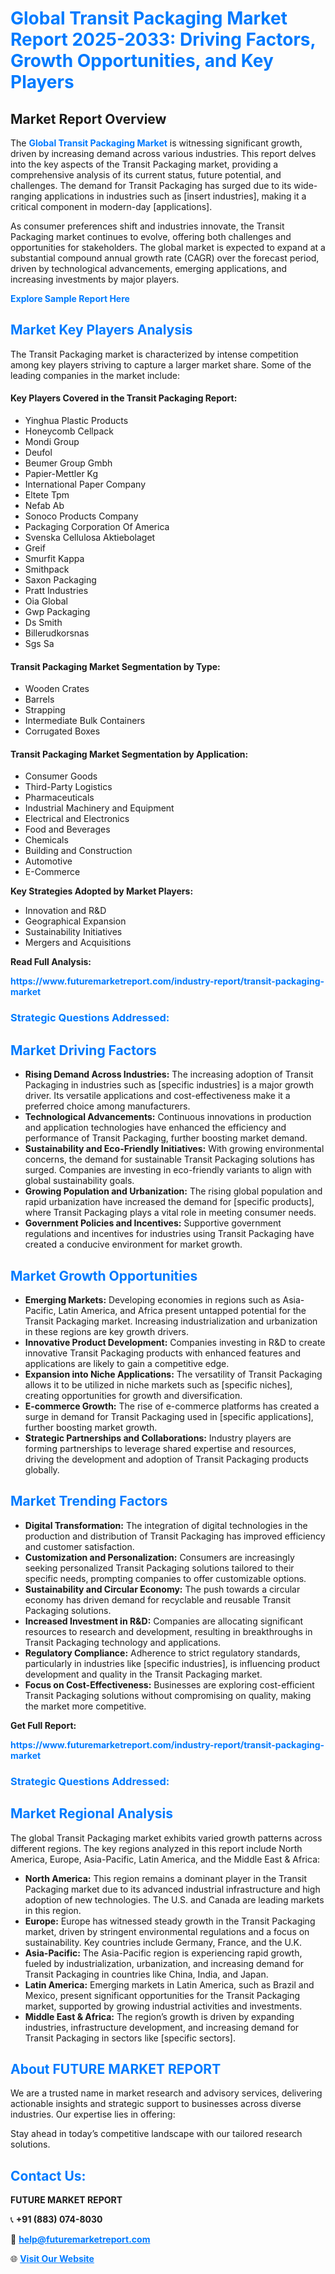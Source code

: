 <h1 style="color: #007BFF;">Global Transit Packaging Market Report 2025-2033: Driving Factors, Growth Opportunities, and Key Players</h1>

<section id="overview">
<h2>Market Report Overview</h2>
<p>The <a href="https://www.futuremarketreport.com/industry-report/transit-packaging-market" style="color: #007BFF; text-decoration: none;"><strong>Global Transit Packaging Market</strong></a> is witnessing significant growth, driven by increasing demand across various industries. This report delves into the key aspects of the Transit Packaging market, providing a comprehensive analysis of its current status, future potential, and challenges. The demand for Transit Packaging has surged due to its wide-ranging applications in industries such as [insert industries], making it a critical component in modern-day [applications].</p>
<p>As consumer preferences shift and industries innovate, the Transit Packaging market continues to evolve, offering both challenges and opportunities for stakeholders. The global market is expected to expand at a substantial compound annual growth rate (CAGR) over the forecast period, driven by technological advancements, emerging applications, and increasing investments by major players.</p>
</section>

<section id="overview">
<p><a href="https://www.futuremarketreport.com/request-sample/reportId=31539" style="color: #007BFF; text-decoration: none;"><strong>Explore Sample Report Here</strong></a></p>
</section>

<section id="key-players">
<h2 style="color: #007BFF;">Market Key Players Analysis</h2>
<p>The Transit Packaging market is characterized by intense competition among key players striving to capture a larger market share. Some of the leading companies in the market include:</p>
<h4>Key Players Covered in the Transit Packaging Report:</h4>
<ul><li>Yinghua Plastic Products</li><li>Honeycomb Cellpack</li><li>Mondi Group</li><li>Deufol</li><li>Beumer Group Gmbh</li><li>Papier-Mettler Kg</li><li>International Paper Company</li><li>Eltete Tpm</li><li>Nefab Ab</li><li>Sonoco Products Company</li><li>Packaging Corporation Of America</li><li>Svenska Cellulosa Aktiebolaget</li><li>Greif</li><li>Smurfit Kappa</li><li>Smithpack</li><li>Saxon Packaging</li><li>Pratt Industries</li><li>Oia Global</li><li>Gwp Packaging</li><li>Ds Smith</li><li>Billerudkorsnas</li><li>Sgs Sa</li></ul>
<h4>Transit Packaging Market Segmentation by Type:</h4>
<ul><li>Wooden Crates</li><li>Barrels</li><li>Strapping</li><li>Intermediate Bulk Containers</li><li>Corrugated Boxes</li></ul>

<h4>Transit Packaging Market Segmentation by Application:</h4>
<ul><li>Consumer Goods</li><li>Third-Party Logistics</li><li>Pharmaceuticals</li><li>Industrial Machinery and Equipment</li><li>Electrical and Electronics</li><li>Food and Beverages</li><li>Chemicals</li><li>Building and Construction</li><li>Automotive</li><li>E-Commerce</li></ul>
<p><strong>Key Strategies Adopted by Market Players:</strong></p>
<ul>
<li>Innovation and R&D</li>
<li>Geographical Expansion</li>
<li>Sustainability Initiatives</li>
<li>Mergers and Acquisitions</li>
</ul>
</section>

<section>
<p><strong>Read Full Analysis: </strong></p><a href="https://www.futuremarketreport.com/industry-report/transit-packaging-market" style="color: #007BFF; text-decoration: none;"><strong>https://www.futuremarketreport.com/industry-report/transit-packaging-market</strong></a>
<h3 style="color: #007BFF;">Strategic Questions Addressed:</h3>
</section>

<section id="driving-factors">
<h2 style="color: #007BFF;">Market Driving Factors</h2>
<ul>
<li><strong>Rising Demand Across Industries:</strong> The increasing adoption of Transit Packaging in industries such as [specific industries] is a major growth driver. Its versatile applications and cost-effectiveness make it a preferred choice among manufacturers.</li>
<li><strong>Technological Advancements:</strong> Continuous innovations in production and application technologies have enhanced the efficiency and performance of Transit Packaging, further boosting market demand.</li>
<li><strong>Sustainability and Eco-Friendly Initiatives:</strong> With growing environmental concerns, the demand for sustainable Transit Packaging solutions has surged. Companies are investing in eco-friendly variants to align with global sustainability goals.</li>
<li><strong>Growing Population and Urbanization:</strong> The rising global population and rapid urbanization have increased the demand for [specific products], where Transit Packaging plays a vital role in meeting consumer needs.</li>
<li><strong>Government Policies and Incentives:</strong> Supportive government regulations and incentives for industries using Transit Packaging have created a conducive environment for market growth.</li>
</ul>
</section>

<section id="growth-opportunities">
<h2 style="color: #007BFF;">Market Growth Opportunities</h2>
<ul>
<li><strong>Emerging Markets:</strong> Developing economies in regions such as Asia-Pacific, Latin America, and Africa present untapped potential for the Transit Packaging market. Increasing industrialization and urbanization in these regions are key growth drivers.</li>
<li><strong>Innovative Product Development:</strong> Companies investing in R&D to create innovative Transit Packaging products with enhanced features and applications are likely to gain a competitive edge.</li>
<li><strong>Expansion into Niche Applications:</strong> The versatility of Transit Packaging allows it to be utilized in niche markets such as [specific niches], creating opportunities for growth and diversification.</li>
<li><strong>E-commerce Growth:</strong> The rise of e-commerce platforms has created a surge in demand for Transit Packaging used in [specific applications], further boosting market growth.</li>
<li><strong>Strategic Partnerships and Collaborations:</strong> Industry players are forming partnerships to leverage shared expertise and resources, driving the development and adoption of Transit Packaging products globally.</li>
</ul>
</section>

<section id="trending-factors">
<h2 style="color: #007BFF;">Market Trending Factors</h2>
<ul>
<li><strong>Digital Transformation:</strong> The integration of digital technologies in the production and distribution of Transit Packaging has improved efficiency and customer satisfaction.</li>
<li><strong>Customization and Personalization:</strong> Consumers are increasingly seeking personalized Transit Packaging solutions tailored to their specific needs, prompting companies to offer customizable options.</li>
<li><strong>Sustainability and Circular Economy:</strong> The push towards a circular economy has driven demand for recyclable and reusable Transit Packaging solutions.</li>
<li><strong>Increased Investment in R&D:</strong> Companies are allocating significant resources to research and development, resulting in breakthroughs in Transit Packaging technology and applications.</li>
<li><strong>Regulatory Compliance:</strong> Adherence to strict regulatory standards, particularly in industries like [specific industries], is influencing product development and quality in the Transit Packaging market.</li>
<li><strong>Focus on Cost-Effectiveness:</strong> Businesses are exploring cost-efficient Transit Packaging solutions without compromising on quality, making the market more competitive.</li>
</ul>
</section>

<section>
<p><strong>Get Full Report: </strong></p><a href="https://www.futuremarketreport.com/industry-report/transit-packaging-market" style="color: #007BFF; text-decoration: none;"><strong>https://www.futuremarketreport.com/industry-report/transit-packaging-market</strong></a>
<h3 style="color: #007BFF;">Strategic Questions Addressed:</h3>
</section>


<section id="regional-analysis">
<h2 style="color: #007BFF;">Market Regional Analysis</h2>
<p>The global Transit Packaging market exhibits varied growth patterns across different regions. The key regions analyzed in this report include North America, Europe, Asia-Pacific, Latin America, and the Middle East & Africa:</p>
<ul>
<li><strong>North America:</strong> This region remains a dominant player in the Transit Packaging market due to its advanced industrial infrastructure and high adoption of new technologies. The U.S. and Canada are leading markets in this region.</li>
<li><strong>Europe:</strong> Europe has witnessed steady growth in the Transit Packaging market, driven by stringent environmental regulations and a focus on sustainability. Key countries include Germany, France, and the U.K.</li>
<li><strong>Asia-Pacific:</strong> The Asia-Pacific region is experiencing rapid growth, fueled by industrialization, urbanization, and increasing demand for Transit Packaging in countries like China, India, and Japan.</li>
<li><strong>Latin America:</strong> Emerging markets in Latin America, such as Brazil and Mexico, present significant opportunities for the Transit Packaging market, supported by growing industrial activities and investments.</li>
<li><strong>Middle East & Africa:</strong> The region’s growth is driven by expanding industries, infrastructure development, and increasing demand for Transit Packaging in sectors like [specific sectors].</li>
</ul>
</section>

<footer>
<h2 style="color: #007BFF;">About FUTURE MARKET REPORT</h2>
<p>We are a trusted name in market research and advisory services, delivering actionable insights and strategic support to businesses across diverse industries. Our expertise lies in offering:</p>

<p>Stay ahead in today’s competitive landscape with our tailored research solutions.</p>

<h2 style="color: #007BFF;">Contact Us:</h2>
<p><strong>FUTURE MARKET REPORT</strong></p>
<p>📞 <strong>+91 (883) 074-8030</strong></p>
<p>📧 <strong><a href="mailto:help@futuremarketreport.com" style="color: #007BFF;">help@futuremarketreport.com</a></strong></p>
<p>🌐 <strong><a href="https://www.futuremarketreport.com/" style="color: #007BFF;">Visit Our Website</a></strong></p>
</footer>